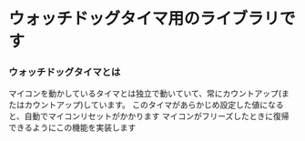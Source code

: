 # ウォッチドッグタイマ用のライブラリです
### ウォッチドッグタイマとは
マイコンを動かしているタイマとは独立で動いていて、常にカウントアップ(またはカウントアップ)しています。
このタイマがあらかじめ設定した値になると、自動でマイコンリセットがかかります
マイコンがフリーズしたときに復帰できるようにこの機能を実装します
